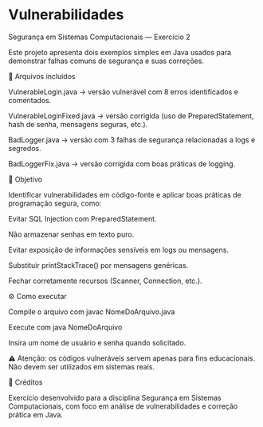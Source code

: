 # Vulnerabilidades
Segurança em Sistemas Computacionais — Exercício 2

Este projeto apresenta dois exemplos simples em Java usados para demonstrar falhas comuns de segurança e suas correções.

📂 Arquivos incluídos

VulnerableLogin.java → versão vulnerável com 8 erros identificados e comentados.

VulnerableLoginFixed.java → versão corrigida (uso de PreparedStatement, hash de senha, mensagens seguras, etc.).

BadLogger.java → versão com 3 falhas de segurança relacionadas a logs e segredos.

BadLoggerFix.java → versão corrigida com boas práticas de logging.

🧠 Objetivo

Identificar vulnerabilidades em código-fonte e aplicar boas práticas de programação segura, como:

Evitar SQL Injection com PreparedStatement.

Não armazenar senhas em texto puro.

Evitar exposição de informações sensíveis em logs ou mensagens.

Substituir printStackTrace() por mensagens genéricas.

Fechar corretamente recursos (Scanner, Connection, etc.).

⚙️ Como executar

Compile o arquivo com javac NomeDoArquivo.java

Execute com java NomeDoArquivo

Insira um nome de usuário e senha quando solicitado.

⚠️ Atenção: os códigos vulneráveis servem apenas para fins educacionais. Não devem ser utilizados em sistemas reais.

🧾 Créditos

Exercício desenvolvido para a disciplina Segurança em Sistemas Computacionais, com foco em análise de vulnerabilidades e correção prática em Java.
